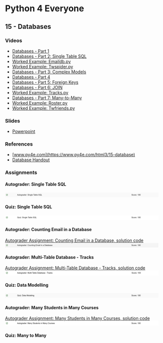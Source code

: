 # Python 4 Everyone

## 15 - Databases

### Videos

- [Databases - Part 1](https://youtu.be/7KHdV6FSpo8)
- [Databases - Part 2: Single Table SQL]()
- [Worked Example: Emaildb.py]()
- [Worked Example: Twspider.py]()
- [Databases - Part 3: Complex Models]()
- [Databases - Part 4]()
- [Databases - Part 5: Foreign Keys]()
- [Databases - Part 6: JOIN]()
- [Worked Example: Tracks.py]()
- [Databases - Part 7: Many-to-Many]()
- [Worked Example: Roster.py]()
- [Worked Example: Twfriends.py]()

### Slides

- [Powerpoint](../Resources/Pythonlearn-15-Databases.pptx)

### References

- [www.py4e.com](https://www.py4e.com/html3/15-database)
- [Database Handout](https://www.py4e.com/lectures3/Pythonlearn-15-Database-Handout.txt)

### Assignments

#### Autograder: Single Table SQL

![Image of Grade for Autograder Assignment Single Table SQL](./grade-single-tab.png)

#### Quiz: Single Table SQL

![Image of quiz Assignment](quiz-15-single-tab.png)

#### Autograder: Counting Email in a Database

[Autograder Assignment: Counting Email in a Database, solution code](autograder-count-mail.py)
![Image of Grade for Autograder Assignment Counting Email in a Database](./grade-count-mail.png)

#### Autograder: Multi-Table Database - Tracks

[Autograder Assignment: Multi-Table Database - Tracks, solution code](autograder-multi-tab.py)
![Image of Grade for Autograder Assignment Multi-Table Database - Tracks](./grade-multi-tab.png)

#### Quiz: Data Modelling

![Image of quiz Assignment](quiz-15-data-mod.png)


#### Autograder: Many Students in Many Courses

[Autograder Assignment: Many Students in Many Courses, solution code](autograder-many-many.py)
![Image of Grade for Autograder Assignment Many Students in Many Courses](./grade-many-many.png)

#### Quiz: Many to Many

<!-- ![Image of quiz Assignment](quiz-15-many.png) -->

